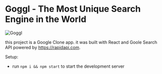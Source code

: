 # Goggl - The Most Unique Search Engine in the World

![Goggl](https://i.ibb.co/yQdYhtq/image.png)

 this project is a Google Clone app. it was built with React and Goole Search API powered by https://rapidapi.com.

Setup:
- run ```npm i && npm start``` to start the development server

